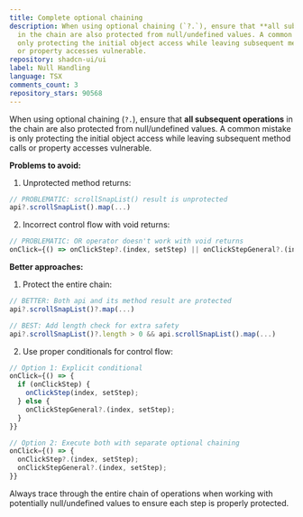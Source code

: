 ```yaml
---
title: Complete optional chaining
description: When using optional chaining (`?.`), ensure that **all subsequent operations**
  in the chain are also protected from null/undefined values. A common mistake is
  only protecting the initial object access while leaving subsequent method calls
  or property accesses vulnerable.
repository: shadcn-ui/ui
label: Null Handling
language: TSX
comments_count: 3
repository_stars: 90568
---
```


When using optional chaining (`?.`), ensure that **all subsequent operations** in the chain are also protected from null/undefined values. A common mistake is only protecting the initial object access while leaving subsequent method calls or property accesses vulnerable.

**Problems to avoid:**

1. Unprotected method returns:
```typescript
// PROBLEMATIC: scrollSnapList() result is unprotected
api?.scrollSnapList().map(...)
```

2. Incorrect control flow with void returns:
```typescript
// PROBLEMATIC: OR operator doesn't work with void returns
onClick={() => onClickStep?.(index, setStep) || onClickStepGeneral?.(index, setStep)}
```

**Better approaches:**

1. Protect the entire chain:
```typescript
// BETTER: Both api and its method result are protected
api?.scrollSnapList()?.map(...)

// BEST: Add length check for extra safety
api?.scrollSnapList()?.length > 0 && api.scrollSnapList().map(...)
```

2. Use proper conditionals for control flow:
```typescript
// Option 1: Explicit conditional
onClick={() => {
  if (onClickStep) {
    onClickStep(index, setStep);
  } else {
    onClickStepGeneral?.(index, setStep);
  }
}}

// Option 2: Execute both with separate optional chaining
onClick={() => {
  onClickStep?.(index, setStep);
  onClickStepGeneral?.(index, setStep);
}}
```

Always trace through the entire chain of operations when working with potentially null/undefined values to ensure each step is properly protected.